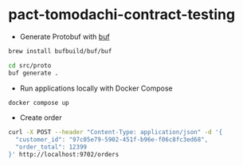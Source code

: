 # pact-tomodachi-contract-testing

- Generate Protobuf with [buf](https://buf.build)

```bash
brew install bufbuild/buf/buf

cd src/proto
buf generate .
```

- Run applications locally with Docker Compose

```bash
docker compose up
```

- Create order

```bash
curl -X POST --header "Content-Type: application/json" -d '{
  "customer_id": "97c05e79-5902-451f-b96e-f06c8fc3ed68",
  "order_total": 12399
}' http://localhost:9702/orders
```
